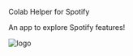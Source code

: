 Colab Helper for Spotify

An app to explore Spotify features!


![logo](https://i.imgur.com/OOvHVDD.png)
